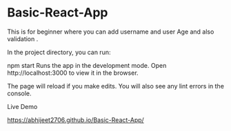 # Basic-React-App
This is for beginner where you can add username and user Age and also validation .


In the project directory, you can run:

npm start
Runs the app in the development mode.
Open http://localhost:3000 to view it in the browser.

The page will reload if you make edits.
You will also see any lint errors in the console.

Live Demo

https://abhijeet2706.github.io/Basic-React-App/
